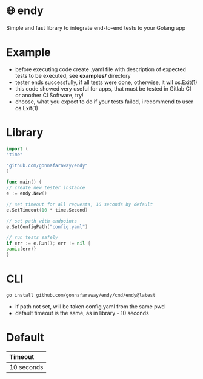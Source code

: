 # 🌐 endy
Simple and fast library to integrate end-to-end tests to your Golang app

# Example

- before executing code create .yaml file with description of expected tests to be executed, see **examples/** directory
- tester ends successfully, if all tests were done, otherwise, it wil os.Exit(1)
- this code showed very useful for apps, that must be tested in Gitlab CI or another CI Software, try!
- choose, what you expect to do if your tests failed, i recommend to user os.Exit(1)

# Library
```go
import (
"time"

"github.com/gonnafaraway/endy"
)

func main() {
// create new tester instance
e := endy.New()

// set timeout for all requests, 10 seconds by default
e.SetTimeout(10 * time.Second)

// set path with endpoints
e.SetConfigPath("config.yaml")

// run tests safely
if err := e.Run(); err != nil {
panic(err)}
}
```

# CLI

```
go install github.com/gonnafaraway/endy/cmd/endy@latest 
```
- if path not set, will be taken config.yaml from the same pwd
- default timeout is the same, as in library - 10 seconds

# Default
| Timeout    | 
|:-----------| 
| 10 seconds |
